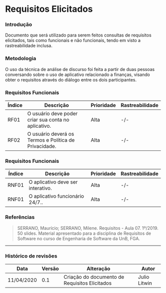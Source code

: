 # Requisitos Elicitados

### Introdução

Documento que será utilizado para serem feitos consultas de requisitos elicitados, tais como funcionais e não funcionais, tendo em visto a rastreabilidade inclusa.

### Metodologia

O uso da técnica de análise de discurso foi feita a partir de duas pessoas conversando sobre o uso de aplicativo relacionado a finanças, visando obter o requisitos através do diálogo entre os dois participantes. 

### Requisitos Funcionais
|Índice|Descrição|Prioridade|Rastreabilidade|
|----|------|---------|-----|
| RF01 | O usuário deve poder criar sua conta no aplicativo. | Alta | -/- | 
| RF02 | O usuário deverá os Termos e Política de Privacidade. | Alta | -/- | 

### Requisitos Funcionais
|Índice|Descrição|Prioridade|Rastreabilidade|
|----|------|---------|-----|
| RNF01 | O aplicativo deve ser interativo. | Alta | -/- | 
| RNF01 | O aplicativo funcionário 24/7.. | Alta | -/- | 

### Referências
>  SERRANO, Maurício; SERRANO, Milene. Requisitos - Aula 07. 1º/2019. 50 slides. Material apresentado para a disciplina de Requisitos de Software no curso de Engenharia de Software da UnB, FGA.

***

### Histórico de revisões
|Data|Versão|Alteração|Autor|
|----|------|---------|-----|
| 11/04/2020 | 0.1 | Criação do documento de Requisitos Elicitados | Julio Litwin | 